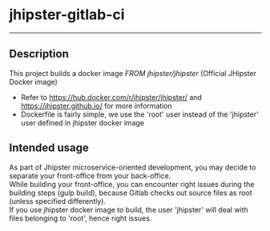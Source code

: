 # jhipster-gitlab-ci
---

## Description
This project builds a docker image _FROM jhipster/jhipster_ (Official JHipster Docker image)
 - Refer to https://hub.docker.com/r/jhipster/jhipster/ and https://jhipster.github.io/ for more information
 - Dockerfile is fairly simple, we use the 'root' user instead of the 'jhipster' user defined in jhipster docker image 


## Intended usage
As part of Jhipster microservice-oriented development, you may decide to separate your front-office from your back-office.<br>
While building your front-office, you can encounter right issues during the building steps (gulp build), because Gitlab checks out source files as root (unless specified differently). <br>
If you use jhipster docker image to build, the user 'jhipster' will deal with files belonging to 'root', hence right issues.
 